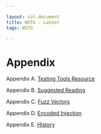 ```yaml
---

layout: col-document
title: WSTG - Latest
tags: WSTG

---
```

# Appendix

Appendix A. [Testing Tools Resource](A-Testing_Tools_Resource.md)

Appendix B. [Suggested Reading](B-Suggested_Reading.md)

Appendix C. [Fuzz Vectors](C-Fuzz_Vectors.md)

Appendix D. [Encoded Injection](D-Encoded_Injection.md)

Appendix E. [History](E-History.md)
